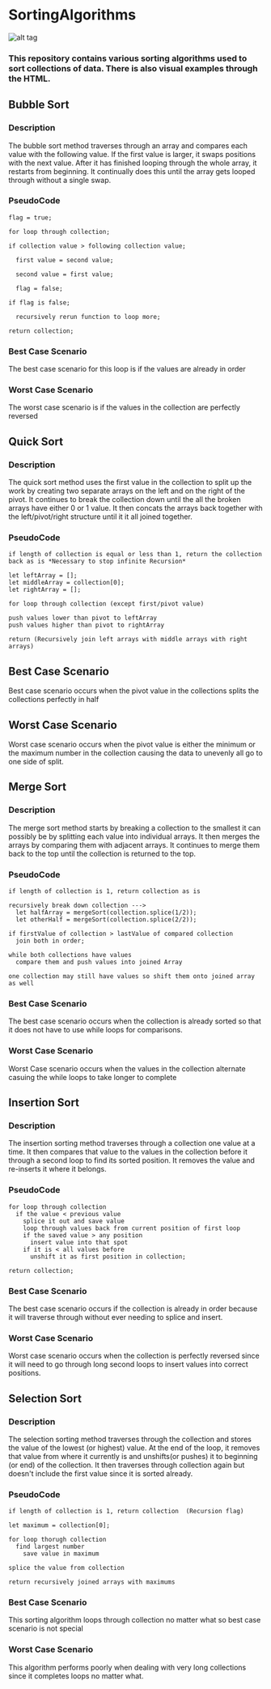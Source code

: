 # SortingAlgorithms
![alt tag](https://travis-ci.org/GaganTut/SortingAlgorithms.svg?branch=master)
### This repository contains various sorting algorithms used to sort collections of data. There is also visual examples through the HTML.

## Bubble Sort
### Description
The bubble sort method traverses through an array and compares each value with the following value. If the first value is larger, it swaps positions with the next value. After it has finished looping through the whole array, it restarts from beginning. It continually does this until the array gets looped through without a single swap.

### PseudoCode
```
flag = true;

for loop through collection;

if collection value > following collection value;

  first value = second value;

  second value = first value;

  flag = false;

if flag is false;

  recursively rerun function to loop more;

return collection;
```

### Best Case Scenario
The best case scenario for this loop is if the values are already in order

### Worst Case Scenario
The worst case scenario is if the values in the collection are perfectly reversed

## Quick Sort
### Description
The quick sort method uses the first value in the collection to split up the work by creating two separate arrays on the left and on the right of the pivot. It continues to break the collection down until the all the broken arrays have either 0 or 1 value. It then concats the arrays back together with the left/pivot/right structure until it it all joined together.

### PseudoCode
```
if length of collection is equal or less than 1, return the collection back as is *Necessary to stop infinite Recursion*

let leftArray = [];
let middleArray = collection[0];
let rightArray = [];

for loop through collection (except first/pivot value)

push values lower than pivot to leftArray
push values higher than pivot to rightArray

return (Recursively join left arrays with middle arrays with right arrays)
```

## Best Case Scenario
Best case scenario occurs when the pivot value in the collections splits the collections perfectly in half

## Worst Case Scenario
Worst case scenario occurs when the pivot value is either the minimum or the maximum number in the collection causing the data to unevenly all go to one side of split.

## Merge Sort
### Description
The merge sort method starts by breaking a collection to the smallest it can possibly be by splitting each value into individual arrays. It then merges the arrays by comparing them with adjacent arrays. It continues to merge them back to the top until the collection is returned to the top.

### PseudoCode
```
if length of collection is 1, return collection as is

recursively break down collection --->
  let halfArray = mergeSort(collection.splice(1/2));
  let otherHalf = mergeSort(collection.splice(2/2));

if firstValue of collection > lastValue of compared collection
  join both in order;

while both collections have values
  compare them and push values into joined Array

one collection may still have values so shift them onto joined array as well
```

### Best Case Scenario
The best case scenario occurs when the collection is already sorted so that it does not have to use while loops for comparisons.

### Worst Case Scenario
Worst Case scenario occurs when the values in the collection alternate casuing the while loops to take longer to complete

## Insertion Sort
### Description
The insertion sorting method traverses through a collection one value at a time. It then compares that value to the values in the collection before it through a second loop to find its sorted position. It removes the value and re-inserts it where it belongs.

### PseudoCode
```
for loop through collection
  if the value < previous value
    splice it out and save value
    loop through values back from current position of first loop
    if the saved value > any position
      insert value into that spot
    if it is < all values before
      unshift it as first position in collection;

return collection;
```
### Best Case Scenario
The best case scenario occurs if the collection is already in order because it will traverse through without ever needing to splice and insert.

### Worst Case Scenario
Worst case scenario occurs when the collection is perfectly reversed since it will need to go through long second loops to insert values into correct positions.

## Selection Sort
### Description
The selection sorting method traverses through the collection and stores the value of the lowest (or highest) value. At the end of the loop, it removes that value from where it currently is and unshifts(or pushes) it to beginning (or end) of the collection. It then traverses through collection again but doesn't include the first value since it is sorted already.

### PseudoCode
```
if length of collection is 1, return collection  (Recursion flag)

let maximum = collection[0];

for loop thorugh collection
  find largest number
    save value in maximum

splice the value from collection

return recursively joined arrays with maximums
```
### Best Case Scenario
This sorting algorithm loops through collection no matter what so best case scenario is not special

### Worst Case Scenario
This algorithm performs poorly when dealing with very long collections since it completes loops no matter what.
